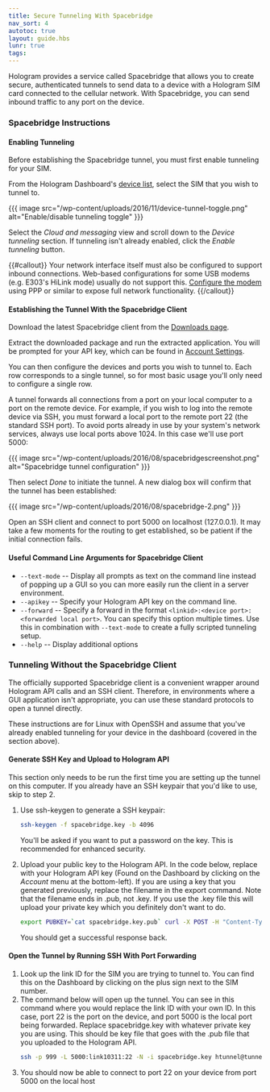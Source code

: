 ```yaml
---
title: Secure Tunneling With Spacebridge
nav_sort: 4
autotoc: true
layout: guide.hbs
lunr: true
tags:
---
```


Hologram provides a service called Spacebridge that allows you to create secure,
authenticated tunnels to send data to a device with a Hologram SIM card
connected to the cellular network. With Spacebridge, you can send inbound traffic 
to any port on the device.

### Spacebridge Instructions

#### Enabling Tunneling

Before establishing the Spacebridge tunnel, you must first enable
tunneling for your SIM.

From the Hologram Dashboard's [device list](https://dashboard.hologram.io/),
select the SIM that you wish to tunnel to.

{{{ image src="/wp-content/uploads/2016/11/device-tunnel-toggle.png" alt="Enable/disable tunneling toggle" }}}

Select the *Cloud and messaging* view and scroll down to the *Device
tunneling* section. If tunneling isn't already enabled, click the *Enable
tunneling* button.

{{#callout}}
Your network interface itself must also be configured to support inbound
connections. Web-based configurations for some USB modems (e.g. E303's HiLink mode)
usually do not support this. [Configure the
modem](/docs/guide/connect/usb-modem/) using PPP or similar to
expose full network functionality.
{{/callout}}

#### Establishing the Tunnel With the Spacebridge Client

Download the latest Spacebridge client from the [Downloads
page](/docs/downloads/#spacebridge-client).

Extract the downloaded package and run the extracted application. You will be
prompted for your API key, which can be found in [Account 
Settings](https://dashboard.hologram.io/account/apikey).

You can then configure the devices and ports you wish to tunnel to. Each row
corresponds to a single tunnel, so for most basic usage you'll only need to
configure a single row.

A tunnel forwards all connections from a port on your local computer to a port
on the remote device. For example, if you wish to log into the remote device via
SSH, you must forward a local port to the remote port 22 (the standard SSH port). 
To avoid ports already in 
use by your system's network services, always use local ports above 1024. In
this case we'll use port 5000:

{{{ image src="/wp-content/uploads/2016/08/spacebridgescreenshot.png"
    alt="Spacebridge tunnel configuration" }}}

Then select *Done* to initiate the tunnel. A new dialog box will confirm that
the tunnel has been established:

{{{ image src="/wp-content/uploads/2016/08/spacebridge-2.png" }}}

Open an SSH client and connect to port
5000 on localhost (127.0.0.1). It may take a few moments for the routing to get
established, so be patient if the initial connection fails.


#### Useful Command Line Arguments for Spacebridge Client

* `--text-mode` -- Display all prompts as text on the command line
instead of popping up a GUI so you can more easily run the client in a
server environment. 
* `--apikey` -- Specify your Hologram API
key on the command line. 
* `--forward` -- Specify a forward in the
format `<linkid>:<device port>:<forwarded local port>`. You can specify
this option multiple times. Use this in combination with `--text-mode`
to create a fully scripted tunneling setup.
* `--help` -- Display additional options

### Tunneling Without the Spacebridge Client

The officially supported Spacebridge client is a convenient wrapper around
Hologram API calls and an SSH client. Therefore, in environments where a GUI
application isn't appropriate, you can use these standard protocols to open a
tunnel directly.

These instructions are for Linux with OpenSSH and assume
that you've already enabled tunneling for your device in the dashboard (covered
in the section above).

#### Generate SSH Key and Upload to Hologram API

This section only needs to be run the first time you are setting up the
tunnel on this computer. If you already have an SSH keypair that you'd
like to use, skip to step 2.

1.  Use ssh-keygen to generate a SSH keypair:
    ```bash
    ssh-keygen -f spacebridge.key -b 4096
    ```
    You'll be asked if you want
    to put a password on the key. This is recommended for
    enhanced security.
2.  Upload your public key to the Hologram API. In the code below,
    replace *<APIKEY>* with your Hologram API key (Found on the
    Dashboard by clicking on the *Account* menu at the bottom-left). If you are
    using a key that you generated previously, replace the filename in
    the export command. Note that the filename ends in .pub, not .key.
    If you use the .key file this will upload your private key which you
    definitely don't want to do.

    ```bash
    export PUBKEY=`cat spacebridge.key.pub` curl -X POST -H "Content-Type: application/json" -d "{\"public_key\":\"$PUBKEY\"}" "https://dashboard.hologram.io/api/1/tunnelkeys?apikey=<APIKEY>"
    ```

    You should get a successful response back.

#### Open the Tunnel by Running SSH With Port Forwarding

1.  Look up the link ID for the SIM you are trying to tunnel to. You can
    find this on the Dashboard by clicking on the plus sign next to the
    SIM number.
2.  The command below will open up the tunnel. You can see in this
    command where you would replace the link ID with your own ID. In
    this case, port 22 is the port on the device, and port 5000 is the
    local port being forwarded. Replace spacebridge.key with whatever
    private key you are using. This should be key file that goes with
    the .pub file that you uploaded to the Hologram API.
    ```bash
    ssh -p 999 -L 5000:link10311:22 -N -i spacebridge.key htunnel@tunnel.hologram.io
    ```
3.  You should now be able to connect to port 22 on your device from
    port 5000 on the local host

